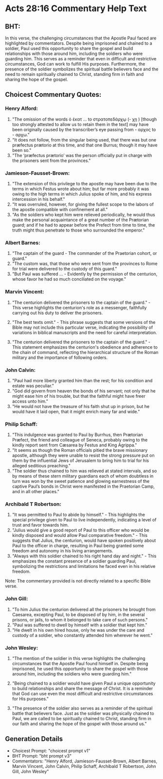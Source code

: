 # Acts 28:16 Commentary Help Text

## BHT:
In this verse, the challenging circumstances that the Apostle Paul faced are highlighted by commentators. Despite being imprisoned and chained to a soldier, Paul used this opportunity to share the gospel and build relationships with those around him, including the soldiers who were guarding him. This serves as a reminder that even in difficult and restrictive circumstances, God can work to fulfill His purposes. Furthermore, the presence of the soldier symbolizes the spiritual battle believers face and the need to remain spiritually chained to Christ, standing firm in faith and sharing the hope of the gospel.

## Choicest Commentary Quotes:
### Henry Alford:
1. "The omission of the words ὁ ἑκατ … to στρατοπεδάρχῳ (- χῃ ) [though too strongly attested to allow us to retain them in the text] may have been originally caused by the transcriber’s eye passing from - αρχος to - αρχω." 
2. "It does not follow, from the singular being used, that there was but one præfectus prætorio at this time, and that one Burrus; though it may have been so."
3. "The ‘præfectus prætorio’ was the person officially put in charge with the prisoners sent from the provinces."

### Jamieson-Fausset-Brown:
1. "The extension of this privilege to the apostle may have been due to the terms in which Festus wrote about him; but far more probably it was owing to the high terms in which Julius spoke of him, and his express intercession in his behalf."
2. "It was overruled, however, for giving the fullest scope to the labors of the apostle compatible with confinement at all."
3. "As the soldiers who kept him were relieved periodically, he would thus make the personal acquaintance of a great number of the Prætorian guard; and if he had to appear before the Prefect from time to time, the truth might thus penetrate to those who surrounded the emperor."

### Albert Barnes:
1. "The captain of the guard - The commander of the Praetorian cohort, or guard."
2. "The custom was, that those who were sent from the provinces to Rome for trial were delivered to the custody of this guard."
3. "But Paul was suffered ... - Evidently by the permission of the centurion, whose favor he had so much conciliated on the voyage."

### Marvin Vincent:
1. "The centurion delivered the prisoners to the captain of the guard." - This verse highlights the centurion's role as a messenger, faithfully carrying out his duty to deliver the prisoners. 

2. "The best texts omit." - This phrase suggests that some versions of the Bible may not include this particular verse, indicating the possibility of variations in biblical manuscripts and the need for careful interpretation.

3. "The centurion delivered the prisoners to the captain of the guard." - This statement emphasizes the centurion's obedience and adherence to the chain of command, reflecting the hierarchical structure of the Roman military and the importance of following orders.

### John Calvin:
1. "Paul had more liberty granted him than the rest; for his condition and estate was peculiar."
2. "God did govern from heaven the bonds of his servant; not only that he might ease him of his trouble, but that the faithful might have freer access unto him."
3. "He would not have the treasure of his faith shut up in prison, but he would have it laid open, that it might enrich many far and wide."

### Philip Schaff:
1. "This indulgence was granted to Paul by Burrhus, then Prætorian Præfect, the friend and colleague of Seneca, probably owing to the kindly report sent from Cæsarea by Festus and King Agrippa."
2. "It seems as though the Roman officials pitied the brave missionary apostle, although they were unable to resist the strong pressure put on them by the influential Jews of Jerusalem to bring him to trial for his alleged seditious preaching."
3. "The soldier thus chained to him was relieved at stated intervals, and so by means of these stern military guardians each of whom doubtless in turn was won by the sweet patience and glowing earnestness of the captive Paul’s bonds in Christ were manifested in the Praetorian Camp, and in all other places."

### Archibald T Robertson:
1. "It was permitted to Paul to abide by himself." - This highlights the special privilege given to Paul to live independently, indicating a level of trust and favor towards him.
2. "Julius would give a good report of Paul to this officer who would be kindly disposed and would allow Paul comparative freedom." - This suggests that Julius, the centurion, would have spoken positively about Paul to the officer in charge, resulting in Paul being granted some freedom and autonomy in his living arrangements.
3. "Always with this soldier chained to his right hand day and night." - This emphasizes the constant presence of a soldier guarding Paul, symbolizing the restrictions and limitations he faced even in his relative freedom.

Note: The commentary provided is not directly related to a specific Bible verse.

### John Gill:
1. "To him Julius the centurion delivered all the prisoners he brought from Caesarea, excepting Paul, to be disposed of by him, in the several prisons, or jails, to whom it belonged to take care of such persons."
2. "Paul was suffered to dwell by himself with a soldier that kept him."
3. "He dwelt in his own hired house, only he was under the care and custody of a soldier, who constantly attended him wherever he went."

### John Wesley:
1. "The mention of the soldier in this verse highlights the challenging circumstances that the Apostle Paul found himself in. Despite being imprisoned, he used this opportunity to share the gospel with those around him, including the soldiers who were guarding him."

2. "Being chained to a soldier would have given Paul a unique opportunity to build relationships and share the message of Christ. It is a reminder that God can use even the most difficult and restrictive circumstances for His purposes."

3. "The presence of the soldier also serves as a reminder of the spiritual battle that believers face. Just as the soldier was physically chained to Paul, we are called to be spiritually chained to Christ, standing firm in our faith and sharing the hope of the gospel with those around us."


## Generation Details
- Choicest Prompt: "choicest prompt v1"
- BHT Prompt: "bht prompt v3"
- Commentators: "Henry Alford, Jamieson-Fausset-Brown, Albert Barnes, Marvin Vincent, John Calvin, Philip Schaff, Archibald T Robertson, John Gill, John Wesley"
